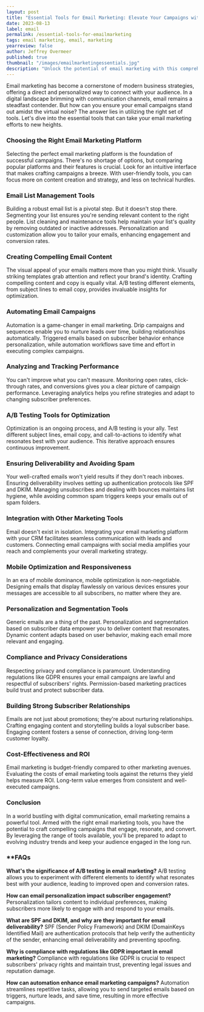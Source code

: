```yaml
---
layout: post
title: "Essential Tools for Email Marketing: Elevate Your Campaigns with These Powerful Resources"
date: 2023-08-13
label: email
permalink: /essential-tools-for-emailmarketing
tags: email marketing, email, marketing
yearreview: false
author: Jeffrey Overmeer
published: true
thumbnail: "/images/emailmarketingessentials.jpg"
description: "Unlock the potential of email marketing with this comprehensive guide to essential tools. Learn how to choose the right platform, optimize your content, automate campaigns, analyze performance, and more. Elevate your email marketing game and engage your audience like never before."
---
```


Email marketing has become a cornerstone of modern business strategies, offering a direct and personalized way to connect with your audience. In a digital landscape brimming with communication channels, email remains a steadfast contender. But how can you ensure your email campaigns stand out amidst the virtual noise? The answer lies in utilizing the right set of tools. Let's dive into the essential tools that can take your email marketing efforts to new heights.

### Choosing the Right Email Marketing Platform
Selecting the perfect email marketing platform is the foundation of successful campaigns. There's no shortage of options, but comparing popular platforms and their features is crucial. Look for an intuitive interface that makes crafting campaigns a breeze. With user-friendly tools, you can focus more on content creation and strategy, and less on technical hurdles.

### Email List Management Tools
Building a robust email list is a pivotal step. But it doesn't stop there. Segmenting your list ensures you're sending relevant content to the right people. List cleaning and maintenance tools help maintain your list's quality by removing outdated or inactive addresses. Personalization and customization allow you to tailor your emails, enhancing engagement and conversion rates.

### Creating Compelling Email Content
The visual appeal of your emails matters more than you might think. Visually striking templates grab attention and reflect your brand's identity. Crafting compelling content and copy is equally vital. A/B testing different elements, from subject lines to email copy, provides invaluable insights for optimization.

### Automating Email Campaigns
Automation is a game-changer in email marketing. Drip campaigns and sequences enable you to nurture leads over time, building relationships automatically. Triggered emails based on subscriber behavior enhance personalization, while automation workflows save time and effort in executing complex campaigns.

### Analyzing and Tracking Performance
You can't improve what you can't measure. Monitoring open rates, click-through rates, and conversions gives you a clear picture of campaign performance. Leveraging analytics helps you refine strategies and adapt to changing subscriber preferences.

### A/B Testing Tools for Optimization
Optimization is an ongoing process, and A/B testing is your ally. Test different subject lines, email copy, and call-to-actions to identify what resonates best with your audience. This iterative approach ensures continuous improvement.

### Ensuring Deliverability and Avoiding Spam
Your well-crafted emails won't yield results if they don't reach inboxes. Ensuring deliverability involves setting up authentication protocols like SPF and DKIM. Managing unsubscribes and dealing with bounces maintains list hygiene, while avoiding common spam triggers keeps your emails out of spam folders.

### Integration with Other Marketing Tools
Email doesn't exist in isolation. Integrating your email marketing platform with your CRM facilitates seamless communication with leads and customers. Connecting email campaigns with social media amplifies your reach and complements your overall marketing strategy.

### Mobile Optimization and Responsiveness
In an era of mobile dominance, mobile optimization is non-negotiable. Designing emails that display flawlessly on various devices ensures your messages are accessible to all subscribers, no matter where they are.

### Personalization and Segmentation Tools
Generic emails are a thing of the past. Personalization and segmentation based on subscriber data empower you to deliver content that resonates. Dynamic content adapts based on user behavior, making each email more relevant and engaging.

### Compliance and Privacy Considerations
Respecting privacy and compliance is paramount. Understanding regulations like GDPR ensures your email campaigns are lawful and respectful of subscribers' rights. Permission-based marketing practices build trust and protect subscriber data.

### Building Strong Subscriber Relationships
Emails are not just about promotions; they're about nurturing relationships. Crafting engaging content and storytelling builds a loyal subscriber base. Engaging content fosters a sense of connection, driving long-term customer loyalty.

### Cost-Effectiveness and ROI
Email marketing is budget-friendly compared to other marketing avenues. Evaluating the costs of email marketing tools against the returns they yield helps measure ROI. Long-term value emerges from consistent and well-executed campaigns.

### Conclusion
In a world bustling with digital communication, email marketing remains a powerful tool. Armed with the right email marketing tools, you have the potential to craft compelling campaigns that engage, resonate, and convert. By leveraging the range of tools available, you'll be prepared to adapt to evolving industry trends and keep your audience engaged in the long run.

### **FAQs
**What's the significance of A/B testing in email marketing?**
A/B testing allows you to experiment with different elements to identify what resonates best with your audience, leading to improved open and conversion rates.

**How can email personalization impact subscriber engagement?**
Personalization tailors content to individual preferences, making subscribers more likely to engage with and respond to your emails.

**What are SPF and DKIM, and why are they important for email deliverability?**
SPF (Sender Policy Framework) and DKIM (DomainKeys Identified Mail) are authentication protocols that help verify the authenticity of the sender, enhancing email deliverability and preventing spoofing.

**Why is compliance with regulations like GDPR important in email marketing?**
Compliance with regulations like GDPR is crucial to respect subscribers' privacy rights and maintain trust, preventing legal issues and reputation damage.

**How can automation enhance email marketing campaigns?**
Automation streamlines repetitive tasks, allowing you to send targeted emails based on triggers, nurture leads, and save time, resulting in more effective campaigns.